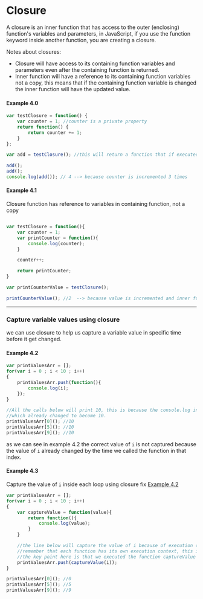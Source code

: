# Closure

A closure is an inner function that has access to the outer (enclosing) function's variables and parameters, in JavaScript, if you use the function keyword inside another function, you are creating a closure.

Notes about closures:

* Closure will have access to its containing function variables and parameters even after the containing function is returned.
* Inner function will have a reference to its containing function variables not a copy, this means that if the containing function variable is changed the inner function will have the updated value.

#### Example 4.0

```javascript
var testClosure = function() {
    var counter = 1; //counter is a private property
    return function() {
        return counter += 1;
    }
};

var add = testClosure(); //this will return a function that if executed will increment counter

add();
add();
console.log(add()); // 4 --> because counter is incremented 3 times
```

#### Example 4.1

Closure function has reference to variables in containing function, not a copy

```javascript

var testClosure = function(){
    var counter = 1;
    var printCounter = function(){
        console.log(counter);
    }

    counter++;

    return printCounter;
}

var printCounterValue = testClosure();

printCounterValue(); //2  --> because value is incremented and inner function has reference to its containing function variables not copy

```

---

### Capture variable values using closure

we can use closure to help us capture a variable value in specific time before it get changed.

#### Example 4.2

```javascript
var printValuesArr = [];
for(var i = 0 ; i < 10 ; i++)
{
    printValuesArr.push(function(){
        console.log(i);
    });
}

//All the calls below will print 10, this is because the console.log inside each function is having a reference to i variables,
//which already changed to become 10.
printValuesArr[0](); //10
printValuesArr[5](); //10
printValuesArr[9](); //10
```

as we can see in example 4.2 the correct value of `i` is not captured because the value of `i` already changed by the time we called the function in that index.

#### Example 4.3

Capture the value of `i` inside each loop using closure fix [Example 4.2](closure.md#example-42)

```javascript
var printValuesArr = [];
for(var i = 0 ; i < 10 ; i++)
{
    var captureValue = function(value){
        return function(){
            console.log(value);
        }
    }

    //the line below will capture the value of i because of execution context.
    //remember that each function has its own execution context, this is how closure is capturing the value of i.
    //the key point here is that we executed the function captureValue with specific i value, and it return a new function that is saving the parent function parameter value (i) correctly.
    printValuesArr.push(captureValue(i));
}

printValuesArr[0](); //0
printValuesArr[5](); //5
printValuesArr[9](); //9
```
